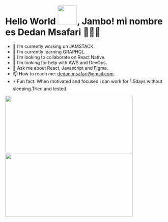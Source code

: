 # Hello World <img src="https://media.giphy.com/media/kyLYXonQYYfwYDIeZl/giphy.gif" width="60px">, Jambo! mi nombre es Dedan Msafari 👨🏼‍💻 


- 🔭 I’m currently working on JAMSTACK.
- 🌱 I’m currently learning GRAPHQL.
- 👯 I’m looking to collaborate on React Native.
- 🤔 I’m looking for help with AWS and DevOps.
- 💬 Ask me about React, Javascript and Figma.
- 📫 How to reach me: dedan.msafari@gmail.com.
- ⚡ Fun fact: When motivated and focused i can work for 1.5days without sleeping.Tried and tested.


<!-- <div style={{display="flex",flex-direction="row",justify-content="space-between"}}> -->
  <span>
<a href="https://github.com/dedanmsafari/github-readme-stats">
  <img height= "180em" width="400em" src="https://github-readme-stats.vercel.app/api/top-langs/?username=dedanmsafari&layout=compact&title_color=ff0a54&icon_color=ffff3f&text_color=ffffff&bg_color=0a0012&theme=radical" />
</a>
    </span>
  <span>
<a href="https://github.com/dedanmsafari/convoychat">
  <img height= "200em" width="400em"  src="https://github-readme-stats.vercel.app/api?username=dedanmsafari&&show_icons=true&title_color=ff0a54&icon_color=ffff3f&text_color=ffffff&bg_color=0a0012&theme=radical" />
</a>
    </span>
<!-- </div> -->

